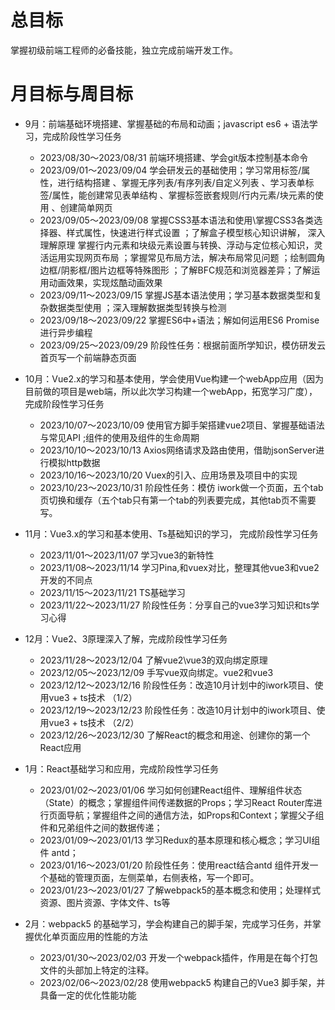 # 总目标
掌握初级前端工程师的必备技能，独立完成前端开发工作。

# 月目标与周目标
- 9月：前端基础环境搭建、掌握基础的布局和动画；javascript es6 + 语法学习，完成阶段性学习任务
    - 2023/08/30～2023/08/31 前端环境搭建、学会git版本控制基本命令
    - 2023/09/01～2023/09/04 学会研发云的基础使用；学习常用标签/属性，进行结构搭建 、掌握无序列表/有序列表/自定义列表 、学习表单标签/属性，能创建常见表单结构 、掌握标签嵌套规则/行内元素/块元素的使用 、创建简单网页
    - 2023/09/05～2023/09/08 掌握CSS3基本语法和使用\掌握CSS3各类选择器、样式属性，快速进行样式设置 ；了解盒子模型核心知识讲解， 深入理解原理 掌握行内元素和块级元素设置与转换、浮动与定位核心知识，灵活运用实现网页布局 ；掌握常见布局方法，解决布局常见问题 ；绘制圆角边框/阴影框/图片边框等特殊图形 ；了解BFC规范和浏览器差异；了解运用动画效果，实现炫酷动画效果 
    - 2023/09/11～2023/09/15 掌握JS基本语法使用；学习基本数据类型和复杂数据类型使用 ；深入理解数据类型转换与检测 
    - 2023/09/18～2023/09/22 掌握ES6中+语法；解如何运用ES6 Promise进行异步编程 
    - 2023/09/25～2023/09/29 阶段性任务：根据前面所学知识，模仿研发云首页写一个前端静态页面

- 10月：Vue2.x的学习和基本使用，学会使用Vue构建一个webApp应用（因为目前做的项目是web端，所以此次学习构建一个webApp，拓宽学习广度），完成阶段性学习任务
  - 2023/10/07～2023/10/09 使用官方脚手架搭建vue2项目、掌握基础语法与常见API ;组件的使用及组件的生命周期
  - 2023/10/10～2023/10/13 Axios网络请求及路由使用，借助jsonServer进行模拟http数据
  - 2023/10/16～2023/10/20 Vuex的引入、应用场景及项目中的实现 
  - 2023/10/23～2023/10/31 阶段性任务：模仿 iwork做一个页面，五个tab页切换和缓存（五个tab只有第一个tab的列表要完成，其他tab页不需要写。
- 11月：Vue3.x的学习和基本使用、Ts基础知识的学习， 完成阶段性学习任务
  - 2023/11/01～2023/11/07 学习vue3的新特性
  - 2023/11/08～2023/11/14 学习Pina,和vuex对比，整理其他vue3和vue2开发的不同点
  - 2023/11/15～2023/11/21 TS基础学习
  - 2023/11/22～2023/11/27 阶段性任务：分享自己的vue3学习知识和ts学习心得
- 12月：Vue2、3原理深入了解，完成阶段性学习任务
  - 2023/11/28～2023/12/04 了解vue2\vue3的双向绑定原理
  - 2023/12/05～2023/12/09  手写vue双向绑定。vue2和vue3
  - 2023/12/12～2023/12/16  阶段性任务：改造10月计划中的iwork项目、使用vue3 + ts技术 （1/2）
  - 2023/12/19～2023/12/23  阶段性任务：改造10月计划中的iwork项目、使用vue3 + ts技术 （2/2）
  - 2023/12/26～2023/12/30 了解React的概念和用途、创建你的第一个React应用
- 1月：React基础学习和应用，完成阶段性学习任务
  - 2023/01/02～2023/01/06  学习如何创建React组件、理解组件状态（State）的概念；掌握组件间传递数据的Props；学习React Router库进行页面导航；掌握组件之间的通信方法，如Props和Context；掌握父子组件和兄弟组件之间的数据传递；
  - 2023/01/09～2023/01/13   学习Redux的基本原理和核心概念；学习UI组件 antd；
  - 2023/01/16～2023/01/20 阶段性任务：使用react结合antd 组件开发一个基础的管理页面，左侧菜单，右侧表格，写一个即可。
  - 2023/01/23～2023/01/27  了解webpack5的基本概念和使用；处理样式资源、图片资源、字体文件、ts等

- 2月：webpack5 的基础学习，学会构建自己的脚手架，完成学习任务，并掌握优化单页面应用的性能的方法
  - 2023/01/30～2023/02/03   开发一个webpack插件，作用是在每个打包文件的头部加上特定的注释。
  - 2023/02/06～2023/02/28  使用webpack5 构建自己的Vue3 脚手架，并具备一定的优化性能功能
